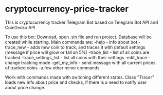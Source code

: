# cryptocurrency-price-tracker
This is cryptocurrency tracker Telegram Bot based on Telegram Bot API and CoinGecko API

To use this bot:
Downoad, open .sln file and run project. Database will be created while starting. 
Main commands are:
-help - info about bot
-trace_new - adds new coin to track, and traces it with default settings (message if price will grow or fall on 5%)
-trace_list - list of all coins are tracked
-trace_settings_list - list all coins with their settings
-edit_trace - change tracking mode
-get_my_info - send message with all current prices of tracked coins
-a few other minor commands

Work with commands made with switching different states. 
Class "Tracer" loads new info about price and checks, if there is a need to notify user about price change.
